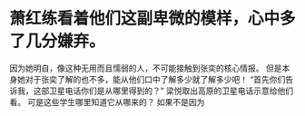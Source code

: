 # 萧红练看着他们这副卑微的模样，心中多了几分嫌弃。
因为她明自，像这种无用而且懦弱的人，不可能接触到张奕的核心情报。
但是本身她对于张奕了解的也不多，能从他们口中了解多少就了解多少吧！
“首先你们告诉我，这部卫星电话你们是从哪里得到的？”
梁悦取出高原的卫星电话示意给他们看。
可是这些学生哪里知道它从哪来的？
如果不是因为


